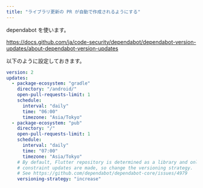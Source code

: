 ```yaml
---
title: "ライブラリ更新の PR が自動で作成されるようにする"
---
```


dependabot を使います。

https://docs.github.com/ja/code-security/dependabot/dependabot-version-updates/about-dependabot-version-updates

以下のように設定しておきます。

```yaml:.github/dependabot.yml
version: 2
updates:
  - package-ecosystem: "gradle"
    directory: "/android/"
    open-pull-requests-limit: 1
    schedule:
      interval: "daily"
      time: "06:00"
      timezone: "Asia/Tokyo"
  - package-ecosystem: "pub"
    directory: "/"
    open-pull-requests-limit: 1
    schedule:
      interval: "daily"
      time: "07:00"
      timezone: "Asia/Tokyo"
    # By default, Flutter repository is determined as a library and only version
    # constraint updates are made, so change the versioning strategy.
    # See https://github.com/dependabot/dependabot-core/issues/4979
    versioning-strategy: "increase"
```
